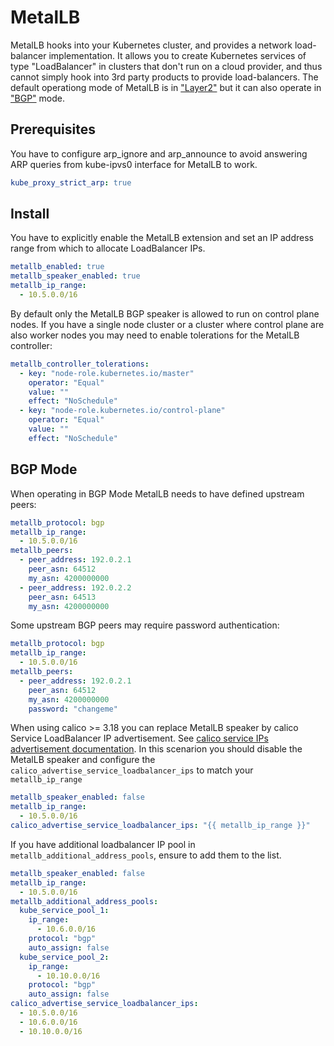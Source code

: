 # MetalLB

MetalLB hooks into your Kubernetes cluster, and provides a network load-balancer implementation.
It allows you to create Kubernetes services of type "LoadBalancer" in clusters that don't run on a cloud provider, and thus cannot simply hook into 3rd party products to provide load-balancers.
The default operationg mode of MetalLB is in ["Layer2"](https://metallb.universe.tf/concepts/layer2/) but it can also operate in ["BGP"](https://metallb.universe.tf/concepts/bgp/) mode.

## Prerequisites

You have to configure arp_ignore and arp_announce to avoid answering ARP queries from kube-ipvs0 interface for MetalLB to work.

```yaml
kube_proxy_strict_arp: true
```

## Install

You have to explicitly enable the MetalLB extension and set an IP address range from which to allocate LoadBalancer IPs.

```yaml
metallb_enabled: true
metallb_speaker_enabled: true
metallb_ip_range:
  - 10.5.0.0/16
```

By default only the MetalLB BGP speaker is allowed to run on control plane nodes. If you have a single node cluster or a cluster where control plane are also worker nodes you may need to enable tolerations for the MetalLB controller:

```yaml
metallb_controller_tolerations:
  - key: "node-role.kubernetes.io/master"
    operator: "Equal"
    value: ""
    effect: "NoSchedule"
  - key: "node-role.kubernetes.io/control-plane"
    operator: "Equal"
    value: ""
    effect: "NoSchedule"
```

## BGP Mode

When operating in BGP Mode MetalLB needs to have defined upstream peers:

```yaml
metallb_protocol: bgp
metallb_ip_range:
  - 10.5.0.0/16
metallb_peers:
  - peer_address: 192.0.2.1
    peer_asn: 64512
    my_asn: 4200000000
  - peer_address: 192.0.2.2
    peer_asn: 64513
    my_asn: 4200000000
```

Some upstream BGP peers may require password authentication:

```yaml
metallb_protocol: bgp
metallb_ip_range:
  - 10.5.0.0/16
metallb_peers:
  - peer_address: 192.0.2.1
    peer_asn: 64512
    my_asn: 4200000000
    password: "changeme"
```

When using calico >= 3.18 you can replace MetalLB speaker by calico Service LoadBalancer IP advertisement.
See [calico service IPs advertisement documentation](https://docs.projectcalico.org/archive/v3.18/networking/advertise-service-ips#advertise-service-load-balancer-ip-addresses).
In this scenarion you should disable the MetalLB speaker and configure the `calico_advertise_service_loadbalancer_ips` to match your `metallb_ip_range`

```yaml
metallb_speaker_enabled: false
metallb_ip_range:
  - 10.5.0.0/16
calico_advertise_service_loadbalancer_ips: "{{ metallb_ip_range }}"
```

If you have additional loadbalancer IP pool in `metallb_additional_address_pools`, ensure to add them to the list.

```yaml
metallb_speaker_enabled: false
metallb_ip_range:
  - 10.5.0.0/16
metallb_additional_address_pools:
  kube_service_pool_1:
    ip_range:
      - 10.6.0.0/16
    protocol: "bgp"
    auto_assign: false
  kube_service_pool_2:
    ip_range:
      - 10.10.0.0/16
    protocol: "bgp"
    auto_assign: false
calico_advertise_service_loadbalancer_ips:
  - 10.5.0.0/16
  - 10.6.0.0/16
  - 10.10.0.0/16
```

